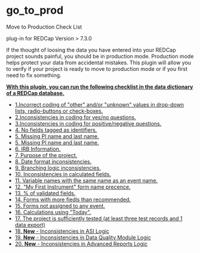 # go_to_prod


Move to Production Check List

plug-in for REDCap Version > 7.3.0

If the thought of loosing the data you have entered into your REDCap project sounds painful, you should be in production mode. Production mode helps protect your data from accidental mistakes. This plugin will allow you to verify if your project is ready to move to production mode or if you first need to fix something.

<strong><u>With this plugin, you can run the following checklist in the data dictionary of a REDCap database.<u/></strong>
<ul>
  <li>1.Incorrect coding of "other" and/or "unknown" values in drop-down lists, radio-buttons or check-boxes.</li>
  <li>2.Inconsistencies in coding for yes/no questions.</li>
  <li>3.Inconsistencies in coding for positive/negative questions. </li>
    <li>4. No fields tagged as identifiers.</li>
    <li>5. Missing PI name and last name.  </li>  
   <li>5. Missing PI name and last name.  </li> 
  <li>6. IRB Information.  </li> 
<li>7. Purpose of the project. </li> 
       <li>8. Date format inconsistencies. </li> 
        <li>9. Branching logic inconsistencies.  </li> 
         <li>10. Inconsistencies in calculated fields.  </li> 
          <li>11. Variable names with the same name as an event name.  </li> 
           <li>12. "My First Instrument" form name precence.  </li> 
            <li>13. % of validated fields.  </li> 
             <li>14. Forms with more fiedls than recommended.  </li> 
              <li>15. Forms not assigned to any event.  </li> 
               <li>16. Calculations using "Today".  </li> 
                <li>17. The project is sufficiently tested (at least three test records and 1 data export)  </li> 
                <li>18. <strong>New</strong> - Inconsistencies in ASI Logic  </li> 
                 <li>19. <strong>New</strong> - Inconsistencies in Data Quality Module Logic  </li> 
                <li>20. <strong>New</strong> - Inconsistencies in Advanced Reports Logic  </li> 
</ul>
